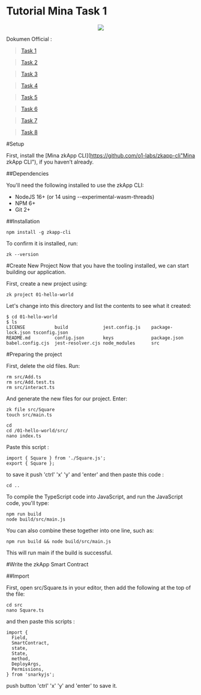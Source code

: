 # Tutorial Mina Task 1

<p align="center">
  <img height="auto" width="auto" src="https://user-images.githubusercontent.com/38981255/203963845-a591e37b-5c2d-4c20-8f32-94db19c36a05.jpg">
</p>

Dokumen Official :

> [Task 1](https://docs.minaprotocol.com/zkapps/tutorials/hello-world)

> [Task 2](https://docs.minaprotocol.com/zkapps/tutorials/private-inputs-hash-functions)

> [Task 3](https://docs.minaprotocol.com/zkapps/tutorials/deploying-to-a-network)

> [Task 4](https://docs.minaprotocol.com/zkapps/tutorials/zkapp-ui-with-react)

> [Task 5](https://docs.minaprotocol.com/zkapps/tutorials/common-types-and-functions)

> [Task 6](https://docs.minaprotocol.com/zkapps/tutorials/offchain-storage)

> [Task 7](https://docs.minaprotocol.com/zkapps/tutorials/oracle)

> [Task 8](https://docs.minaprotocol.com/zkapps/tutorials/custom-tokens)

#Setup

First, install the [Mina zkApp CLI](https://github.com/o1-labs/zkapp-cli"Mina zkApp CLI"), if you haven’t already.

##Dependencies

You'll need the following installed to use the zkApp CLI:

 - NodeJS 16+ (or 14 using --experimental-wasm-threads)
 - NPM 6+
 - Git 2+
 
##Installation

```
npm install -g zkapp-cli

```
To confirm it is installed, run:

```
zk --version
```

#Create New Project
Now that you have the tooling installed, we can start building our application.

First, create a new project using:

```
zk project 01-hello-world
```

Let's change into this directory and list the contents to see what it created:

```
$ cd 01-hello-world
$ ls
LICENSE           build             jest.config.js    package-lock.json tsconfig.json
README.md         config.json       keys              package.json
babel.config.cjs  jest-resolver.cjs node_modules      src
```

#Preparing the project

First, delete the old files. Run:

```
rm src/Add.ts
rm src/Add.test.ts
rm src/interact.ts
```

And generate the new files for our project. Enter:

```
zk file src/Square
touch src/main.ts
```

```
cd
cd /01-hello-world/src/
nano index.ts
```

Paste this script :

```
import { Square } from './Square.js';
export { Square };
```
to save it push 'ctrl' 'x' 'y' and 'enter'
and then paste this code :

```
cd ..
```

To compile the TypeScript code into JavaScript, and run the JavaScript code, you'll type:

```
npm run build
node build/src/main.js
```

You can also combine these together into one line, such as:

```
npm run build && node build/src/main.js
```

This will run main if the build is successful.

#Write the zkApp Smart Contract

##Import

First, open src/Square.ts in your editor, then add the following at the top of the file:

```
cd src
nano Square.ts
```

and then paste this scripts :

```
import {
  Field,
  SmartContract,
  state,
  State,
  method,
  DeployArgs,
  Permissions,
} from 'snarkyjs';
```

push button 'ctrl' 'x' 'y' and 'enter' to save it.



